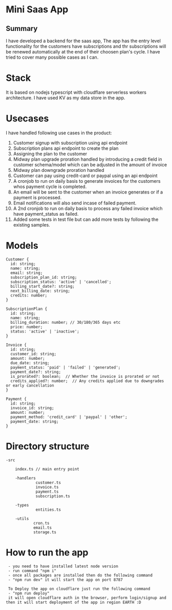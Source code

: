 # Mini Saas App

## Summary
I have developed a backend for the saas app, The app has the entry level functionality for the customers have subscriptions and thr subscriptions will be renewed automatically at the end of their choosen plan's cycle. I have tried to cover many possible cases as I can.

# Stack
It is based on nodejs typescript with cloudflare serverless workers architecture. I have used KV as my data store in the app.

# Usecases
I have handled following use cases in the product:

1. Customer signup with subscription using api endpoint
2. Subscription plans api endpoint to create the plan
3. Assigning the plan to the customer
4. Midway plan upgrade proration handled by introducing a credit field in customer schema/model which can be adjusted in the amount of invoice
5. Midway plan downgrade proration handled
6. Customer can pay using credit-card or paypal using an api endpoint
7. A cronjob to run on daily basis to generate invoices for the customers whos payment cycle is completed.
8. An email will be sent to the customer when an invoice generates or if a payment is processed.
9. Email notifications will also send incase of failed payment.
10. A 2nd cronjob to run on daily basis to process any failed invoice which have payment_status as failed.
11. Added some tests in test file but can add more tests by following the existing samples.


# Models

```
Customer {
  id: string;
  name: string;
  email: string;
  subscription_plan_id: string;
  subscription_status: 'active' | 'cancelled';
  billing_start_date?: string;
  next_billing_date: string;
  credits: number;
}

SubscriptionPlan {
  id: string;
  name: string;
  billing_duration: number; // 30/180/365 days etc
  price: number;
  status: 'active' | 'inactive';
}

Invoice {
  id: string;
  customer_id: string;
  amount: number;
  due_date: string;
  payment_status: 'paid' | 'failed' | 'generated';
  payment_date?: string;
  is_prorated?: boolean;  // Whether the invoice is prorated or not
  credits_applied?: number;  // Any credits applied due to downgrades or early cancellation
}

Payment {
  id: string;
  invoice_id: string;
  amount: number;
  payment_method: 'credit_card' | 'paypal' | 'other';
  payment_date: string;
}
```

# Directory structure

    -src
        
        index.ts // main entry point
         
        -handlers
                 customer.ts
                 invoice.ts
                 payment.ts
                 subscription.ts
                 
        -types
                 entities.ts
                 
        -utils
                cron.ts
                email.ts
                storage.ts
            


# How to run the app
```
 - you need to have installed latest node version
 - run command "npm i"
 - once all packages are installed then do the following command
 - "npm run dev" it will start the app on port 8787
 
 To Deploy the app on cloudflare just run the following command
 - "npm run deploy"
 it will open cloudflare auth in the browser, perform login/signup and then it will start deployment of the app in region EARTH :D
```
